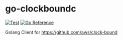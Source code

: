 # go-clockboundc

[![Test](https://github.com/shogo82148/go-clockboundc/actions/workflows/test.yml/badge.svg)](https://github.com/shogo82148/go-clockboundc/actions/workflows/test.yml)
[![Go Reference](https://pkg.go.dev/badge/github.com/shogo82148/go-clockboundc.svg)](https://pkg.go.dev/github.com/shogo82148/go-clockboundc)

Golang Client for https://github.com/aws/clock-bound
